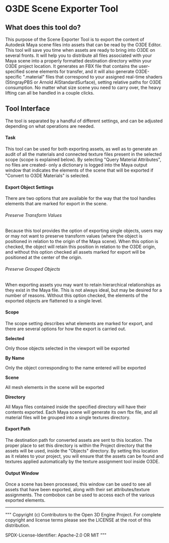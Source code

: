 # O3DE Scene Exporter Tool



## What does this tool do?

This purpose of the Scene Exporter Tool is to export the content of Autodesk Maya scene files into assets that can be read by the O3DE Editor. This tool will save you time when assets are ready to bring into O3DE on several fronts. It will help you to distribute all files associated with your Maya scene into a properly formatted destination directory within your O3DE project location. It generates an FBX file that contains the user-specified scene elements for transfer, and it will also generate O3DE-specific ".material" files that correspond to your assigned real-time shaders (StingrayPBS or Arnold AIStandardSurface), setting relative paths for O3DE consumption. No matter what size scene you need to carry over, the heavy lifting can all be handled in a couple clicks.



## Tool Interface

The tool is separated by a handful of different settings, and can be adjusted depending on what operations are needed. 



#### Task

This tool can be used for both exporting assets, as well as to generate an audit of all the materials and connected texture files present in the selected scope (scope is explained below). By selecting "Query Material Attributes", no files are created- only a dictionary is logged into the Maya output window that indicates the elements of the scene that will be exported if "Convert to O3DE Materials" is selected.



#### Export Object Settings

There are two options that are available for the way that the tool handles elements that are marked for export in the scene.

###### Preserve Transform Values

Because this tool provides the option of exporting single objects, users may or may not want to preserve transform values (where the object is positioned in relation to the origin of the Maya scene). When this option is checked, the object will retain this position in relation to the O3DE origin, and without this option checked all assets marked for export will be positioned at the center of the origin.

###### Preserve Grouped Objects

When exporting assets you may want to retain hierarchical relationships as they exist in the Maya file. This is not always ideal, but may be desired for a number of reasons. Without this option checked, the elements of the exported objects are flattened to a single level.

#### Scope

The scope setting describes what elements are marked for export, and there are several options for how the export is carried out.

**Selected**

Only those objects selected in the viewport will be exported

**By Name**

Only the object corresponding to the name entered will be exported

**Scene**

All mesh elements in the scene will be exported

**Directory**

All Maya files contained inside the specified directory will have their contents exported. Each Maya scene will generate its own fbx file, and all material files will be grouped into a single textures directory.

#### Export Path

The destination path for converted assets are sent to this location. The proper place to set this directory is within the Project directory that the assets will be used, inside the "Objects" directory. By setting this location as it relates to your project, you will ensure that the assets can be found and textures applied automatically by the texture assignment tool inside O3DE.

#### Output Window

Once a scene has been processed, this window can be used to see all assets that have been exported, along with their set attributes/texture assignments. The combobox can be used to access each of the various exported elements.

---

"""
Copyright (c) Contributors to the Open 3D Engine Project.
For complete copyright and license terms please see the LICENSE at the root of this distribution.

SPDX-License-Identifier: Apache-2.0 OR MIT
"""
